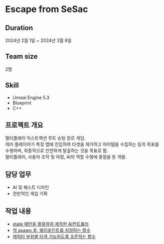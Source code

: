 # Escape from SeSac

## Duration
2024년 2월 1일 ~ 2024년 3월 8일

## Team size
2명

## Skill
- Unreal Engine 5.3
- Blueprint
- C++

## 프로젝트 개요
멀티플레이 익스트랙션 루트 슈팅 장르 게임.<br>
여러 플레이어가 특정 맵에 진입하여 타겟을 제거하고 아이템을 수집하는 등의 목표를 수행하며, 최종적으로 안전하게 탈출하는 것을 목표로 함.<br>
멀티플레이, 사용자 조작 및 여정, AI의 역할 수행에 중점을 둔 개발.<br>

## 담당 업무
- AI 및 퀘스트 디자인
- 전반적인 게임 기획

## 작업 내용

- [state 패턴을 활용하여 제작한 AI컨트롤러](Source/SesacProject5/Private/AIController/EOSAIController.cpp)
- [적 spawn 후, 웨이포인트를 지정하는 함수](Source/SesacProject5/Private/AIComponent/AISpawnManager.cpp#L30)
- [캐릭터 부위별 타격 가능하도록 조준하는 함수](Source/SesacProject5/Private/AIComponent/FSM_Chase_Component.cpp#L106)
